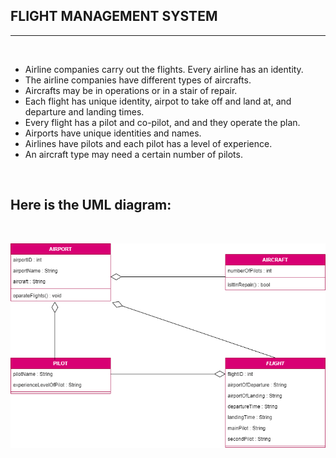 ## FLIGHT MANAGEMENT SYSTEM
-------------------------

<br>

- Airline companies carry out the flights. Every airline has an identity.
- The airline companies have different types of aircrafts.
- Aircrafts may be in operations or in a stair of repair.
- Each flight has unique identity, airpot to take off and land at, and departure and landing times.
- Every flight has a pilot and co-pilot, and and they operate the plan.
- Airports have unique identities and names.
- Airlines have pilots and each pilot has a level of experience.
- An aircraft type may need a certain number of pilots.

<br>

Here is the UML diagram:
-
<br>

![UML Diagram](FilghtManageUML.png)